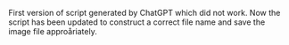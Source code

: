 First version of script generated by ChatGPT which did not work. Now the script has been updated to construct a correct file name and save the image file
approåriately. 
